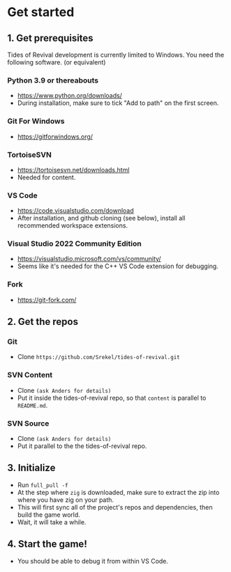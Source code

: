# Get started

## 1. Get prerequisites
Tides of Revival development is currently limited to Windows. You need the following software. (or equivalent)

### Python 3.9 or thereabouts
- https://www.python.org/downloads/
- During installation, make sure to tick "Add to path" on the first screen.

### Git For Windows
- https://gitforwindows.org/

### TortoiseSVN
- https://tortoisesvn.net/downloads.html
- Needed for content.

### VS Code
- https://code.visualstudio.com/download
- After installation, and github cloning (see below), install all recommended workspace extensions.

### Visual Studio 2022 Community Edition
- https://visualstudio.microsoft.com/vs/community/
- Seems like it's needed for the C++ VS Code extension for debugging.

### Fork
- https://git-fork.com/

## 2. Get the repos

### Git 
- Clone `https://github.com/Srekel/tides-of-revival.git`

### SVN Content
- Clone `(ask Anders for details)`
- Put it inside the tides-of-revival repo, so that `content` is parallel to `README.md`.

### SVN Source
- Clone `(ask Anders for details)`
- Put it parallel to the the tides-of-revival repo.


## 3. Initialize

- Run `full_pull -f`
- At the step where `zig` is downloaded, make sure to extract the zip into where you have zig on your path.
- This will first sync all of the project's repos and dependencies, then build the game world. 
- Wait, it will take a while.

## 4. Start the game!
- You should be able to debug it from within VS Code.
